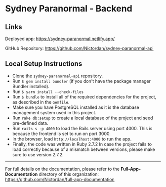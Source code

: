 # Sydney Paranormal - Backend

## Links

Deployed app: https://sydney-paranormal.netlify.app/

GitHub Repository: https://github.com/Nictordan/sydney-paranormal-api

## Local Setup Instructions

- Clone the `sydney-paranormal-api` repository.
- Run `$ gem install bundler` (if you don't have the package manager Bundler installed).
- Run `$ yarn install --check-files`
- Run `$ bundle` to install all of the required dependencies for the project, as described in the `Gemfile`.
- Make sure you have PostgreSQL installed as it is the database management system used in this project.
- Run `rake db:setup` to create a local database of the project and seed pre-defined data.
- Run `rails s -p 4000` to load the Rails server using port 4000. This is because the frontend is set to run on port 3000.
- In the browser, load `http://localhost:4000` to run the app.
- Finally, the code was written in Ruby 2.7.2 In case the project fails to load correctly because of a mismatch between versions, please make sure to use version 2.7.2. 

---
For full details on the documentation, please refer to the **Full-App-Documentation** directory of this organization: https://github.com/Nictordan/full-app-documentation
